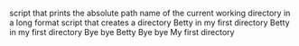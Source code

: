 script that prints the absolute path name of the current working directory in a long format
script that creates a directory
Betty in my first directory
Betty in my first directory
Bye bye Betty
Bye bye My first directory 
